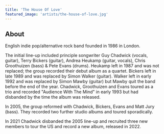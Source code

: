 ```yaml
---
title: 'The House Of Love'
featured_image: 'artists/the-house-of-love.jpg'
---
```


## About

English indie pop/alternative rock band founded in 1986 in London.

The initial line-up included principle songwriter Guy Chadwick (vocals, guitar), Terry Bickers (guitar), Andrea Heukamp (guitar, vocals), Chris Groothuizen (bass) & Pete Evans (drums). Heukamp left in 1987 and was not replaced; the group recorded their debut album as a quartet. Bickers left in late 1989 and was replaced by Simon Walker (guitar). Walker left in early 1992 and was replaced by Simon Mawby (guitar) but Mawby quit the band before the end of the year. Chadwick, Groothuizen and Evans toured as a trio and recorded "Audience With The Mind" in early 1993 but had disbanded by the time the album was released. 

In 2005, the group reformed with Chadwick, Bickers, Evans and Matt Jury (bass). They recorded two further studio albums and toured sporadically.

In 2021 Chadwick disbanded the 2005 line-up and recruited three new members to tour the US and record a new album, released in 2022.
